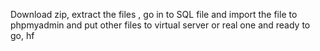Download zip, extract the files , go in to SQL file and import the file to phpmyadmin and put other files to virtual server or real one and ready to go, hf
